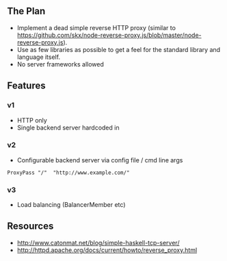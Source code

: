 ## The Plan

- Implement a dead simple reverse HTTP proxy (similar to https://github.com/skx/node-reverse-proxy.js/blob/master/node-reverse-proxy.js).
- Use as few libraries as possible to get a feel for the standard library and language itself.
- No server frameworks allowed

## Features

### v1

- HTTP only
- Single backend server hardcoded in

### v2

- Configurable backend server via config file / cmd line args

`ProxyPass "/"  "http://www.example.com/"`

### v3

- Load balancing (BalancerMember etc)

## Resources
- http://www.catonmat.net/blog/simple-haskell-tcp-server/
- http://httpd.apache.org/docs/current/howto/reverse_proxy.html


